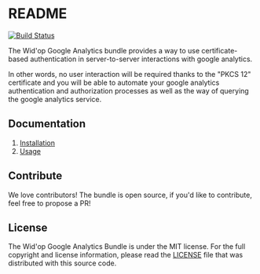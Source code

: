 # README

[![Build Status](https://secure.travis-ci.org/widop/WidopGoogleAnalyticsBundle.png)](http://travis-ci.org/widop/WidopGoogleAnalyticsBundle)

The Wid'op Google Analytics bundle provides a way to use certificate-based authentication in server-to-server
interactions with google analytics.

In other words, no user interaction will be required thanks to the "PKCS 12" certificate and you will be able to
automate your google analytics authentication and authorization processes as well as the way of querying the
google analytics service.

## Documentation

 1. [Installation](https://github.com/widop/WidopGoogleAnalyticsBundle/blob/master/Resources/doc/installation.md)
 2. [Usage](https://github.com/widop/WidopGoogleAnalyticsBundle/blob/master/Resources/doc/usage.md)

## Contribute

We love contributors! The bundle is open source, if you'd like to contribute, feel free to propose a PR!

## License

The Wid'op Google Analytics Bundle is under the MIT license. For the full copyright and license information, please
read the [LICENSE](https://github.com/widop/WidopGoogleAnalyticsBundle/blob/master/LICENSE) file that was distributed
with this source code.
